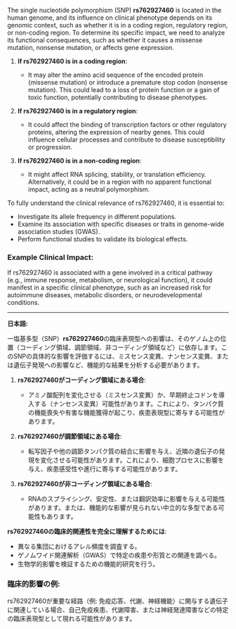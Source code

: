 The single nucleotide polymorphism (SNP) **rs762927460** is located in the human genome, and its influence on clinical phenotype depends on its genomic context, such as whether it is in a coding region, regulatory region, or non-coding region. To determine its specific impact, we need to analyze its functional consequences, such as whether it causes a missense mutation, nonsense mutation, or affects gene expression.

1. **If rs762927460 is in a coding region**:
   - It may alter the amino acid sequence of the encoded protein (missense mutation) or introduce a premature stop codon (nonsense mutation). This could lead to a loss of protein function or a gain of toxic function, potentially contributing to disease phenotypes.

2. **If rs762927460 is in a regulatory region**:
   - It could affect the binding of transcription factors or other regulatory proteins, altering the expression of nearby genes. This could influence cellular processes and contribute to disease susceptibility or progression.

3. **If rs762927460 is in a non-coding region**:
   - It might affect RNA splicing, stability, or translation efficiency. Alternatively, it could be in a region with no apparent functional impact, acting as a neutral polymorphism.

To fully understand the clinical relevance of rs762927460, it is essential to:
- Investigate its allele frequency in different populations.
- Examine its association with specific diseases or traits in genome-wide association studies (GWAS).
- Perform functional studies to validate its biological effects.

### Example Clinical Impact:
If rs762927460 is associated with a gene involved in a critical pathway (e.g., immune response, metabolism, or neurological function), it could manifest in a specific clinical phenotype, such as an increased risk for autoimmune diseases, metabolic disorders, or neurodevelopmental conditions.

---

**日本語:**

一塩基多型（SNP）**rs762927460**の臨床表現型への影響は、そのゲノム上の位置（コーディング領域、調節領域、非コーディング領域など）に依存します。このSNPの具体的な影響を評価するには、ミスセンス変異、ナンセンス変異、または遺伝子発現への影響など、機能的な結果を分析する必要があります。

1. **rs762927460がコーディング領域にある場合**:
   - アミノ酸配列を変化させる（ミスセンス変異）か、早期終止コドンを導入する（ナンセンス変異）可能性があります。これにより、タンパク質の機能喪失や有害な機能獲得が起こり、疾患表現型に寄与する可能性があります。

2. **rs762927460が調節領域にある場合**:
   - 転写因子や他の調節タンパク質の結合に影響を与え、近隣の遺伝子の発現を変化させる可能性があります。これにより、細胞プロセスに影響を与え、疾患感受性や進行に寄与する可能性があります。

3. **rs762927460が非コーディング領域にある場合**:
   - RNAのスプライシング、安定性、または翻訳効率に影響を与える可能性があります。または、機能的な影響が見られない中立的な多型である可能性もあります。

**rs762927460の臨床的関連性を完全に理解するためには**:
- 異なる集団におけるアレル頻度を調査する。
- ゲノムワイド関連解析（GWAS）で特定の疾患や形質との関連を調べる。
- 生物学的影響を検証するための機能的研究を行う。

### 臨床的影響の例:
rs762927460が重要な経路（例: 免疫応答、代謝、神経機能）に関与する遺伝子に関連している場合、自己免疫疾患、代謝障害、または神経発達障害などの特定の臨床表現型として現れる可能性があります。